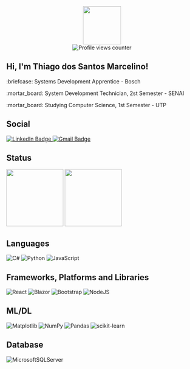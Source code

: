<div id="header" align="center">
  <img src="https://media.giphy.com/media/WFZvB7VIXBgiz3oDXE/giphy.gif" width="100" /><br />
  <img src="https://komarev.com/ghpvc/?username=ThiagoDSMarcelino&style=flat-square&color=blue" alt="Profile views counter" />
</div>

<div>
  <h2>Hi, I'm Thiago dos Santos Marcelino!</h2>
  <p>:briefcase: Systems Development Apprentice - Bosch</p>
  <p>:mortar_board: System Development Technician, 2st Semester - SENAI</p>
  <p>:mortar_board: Studying Computer Science, 1st Semester - UTP</p>
</div>

<div>
  <h2>Social</h2>
  <a href="https://www.linkedin.com/in/thiagodsmarcelino/" target="_blank"  rel="noreferrer">
    <img src="https://img.shields.io/badge/LinkedIn-blue?style=for-the-badge&logo=linkedin&logoColor=white" alt="LinkedIn Badge" />
  </a>
  <a href="mailto:thiagodsmarcelino@gmail.com?subject=Hi, Thiago! (from Github)" target="_blank"  rel="noreferrer">
    <img src="https://img.shields.io/badge/Gmail-red?style=for-the-badge&logo=gmail&logoColor=white" alt="Gmail Badge" />
  </a>
</div>

<div>
  <h2>Status</h2>
  <picture>
    <source 
      srcset="https://github-readme-stats.vercel.app/api?username=ThiagoDSMarcelino&show_icons=true&theme=synthwave"
      media="(prefers-color-scheme: dark)"
    />
    <source
      srcset="https://github-readme-stats.vercel.app/api?username=ThiagoDSMarcelino&show_icons=true&theme=buefy"
      media="(prefers-color-scheme: light), (prefers-color-scheme: no-preference)"
    />
    <img 
      height="150em"
      src="https://github-readme-stats.vercel.app/api?username=ThiagoDSMarcelino&show_icons=true&theme=buefy"
    />
  </picture>

  <picture>
    <source 
      srcset="https://github-readme-stats.vercel.app/api/top-langs/?username=ThiagoDSMarcelino&layout=compact&theme=synthwave"
      media="(prefers-color-scheme: dark)"
    />
    <source
      srcset="https://github-readme-stats.vercel.app/api/top-langs/?username=ThiagoDSMarcelino&layout=compact"
      media="(prefers-color-scheme: light), (prefers-color-scheme: no-preference)"
    />
    <img 
      height="150em"
      src="https://github-readme-stats.vercel.app/api/top-langs/?username=ThiagoDSMarcelino&layout=compact"
    />
  </picture>
</div>

## Languages
![C#](https://img.shields.io/badge/c%23-%23239120.svg?style=for-the-badge&logo=c-sharp&logoColor=white)
![Python](https://img.shields.io/badge/python-3670A0?style=for-the-badge&logo=python&logoColor=ffdd54)
![JavaScript](https://img.shields.io/badge/javascript-%23323330.svg?style=for-the-badge&logo=javascript&logoColor=%23F7DF1E)

## Frameworks, Platforms and Libraries
![React](https://img.shields.io/badge/react-%2320232a.svg?style=for-the-badge&logo=react&logoColor=%2361DAFB)
![Blazor](https://img.shields.io/badge/blazor-%235C2D91.svg?style=for-the-badge&logo=blazor&logoColor=white)
![Bootstrap](https://img.shields.io/badge/bootstrap-%23563D7C.svg?style=for-the-badge&logo=bootstrap&logoColor=white)
![NodeJS](https://img.shields.io/badge/node.js-6DA55F?style=for-the-badge&logo=node.js&logoColor=white)

## ML/DL
![Matplotlib](https://img.shields.io/badge/Matplotlib-%23ffffff.svg?style=for-the-badge&logo=Matplotlib&logoColor=black)
![NumPy](https://img.shields.io/badge/numpy-%23013243.svg?style=for-the-badge&logo=numpy&logoColor=white)
![Pandas](https://img.shields.io/badge/pandas-%23150458.svg?style=for-the-badge&logo=pandas&logoColor=white)
![scikit-learn](https://img.shields.io/badge/scikit--learn-%23F7931E.svg?style=for-the-badge&logo=scikit-learn&logoColor=white)

## Database
![MicrosoftSQLServer](https://img.shields.io/badge/Microsoft%20SQL%20Sever-CC2927?style=for-the-badge&logo=microsoft%20sql%20server&logoColor=white)

<!-- TODO: https://www.youtube.com/watch?v=n6d4KHSKqGk&t=107s -->
<!-- https://github.com/novatorem/novatorem/blob/master/SetUp.md -->
